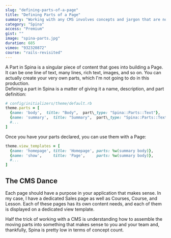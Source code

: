 ```yaml
---
slug: "defining-parts-of-a-page"
title: "Defining Parts of a Page"
summary: "Working with any CMS involves concepts and jargon that are nondescript and overused, and Spina is no different. In this video we'll get to know what Parts are, and how they fit into Pages."
category: "Spina"
access: "Premium"
gist: ""
image: "spina-parts.jpg"
duration: 685
vimeo: "932320872"
course: "rails-revisited"
---
```


A Part in Spina is a singular piece of content that goes into building a Page. It can be one line of text, many lines, rich text, images, and so on. You can actually create your very own parts, which I'm not going to do in this production.  
Defining a part in Spina is a matter of giving it a name, description, and part definition:

```ruby
# config/initializers/theme/default.rb
theme.parts = [
  {name: 'body',  title: "Body",  part\_type: "Spina::Parts::Text"},
  {name: 'summary',  title: "Summary",  part\_type: "Spina::Parts::Text"},
  #...
]
```

Once you have your parts declared, you can use them with a Page:

```ruby
theme.view_templates = [
  {name: 'homepage', title: 'Homepage', parts: %w(summary body)},
  {name: 'show',     title: 'Page',     parts: %w(summary body)},
  #...
]
```

## The CMS Dance

Each page should have a purpose in your application that makes sense. In my case, I have a dedicated Sales page as well as Courses, Course, and Lesson. Each of these pages has its own content needs, and each of them is displayed on a dedicated view template.

Half the trick of working with a CMS is understanding how to assemble the moving parts into something that makes sense to you and your team and, thankfully, Spina is pretty low in terms of concept count.
